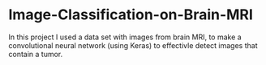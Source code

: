 # Image-Classification-on-Brain-MRI
In this project I used a data set with images from brain MRI, to make a convolutional neural network (using Keras) to effectivle detect images that contain a tumor. 
